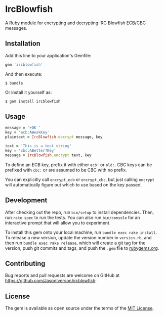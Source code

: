 # IrcBlowfish

A Ruby module for encrypting and decrypting IRC Blowfish ECB/CBC messages.

## Installation

Add this line to your application's Gemfile:

```ruby
gem 'ircblowfish'
```

And then execute:

    $ bundle

Or install it yourself as:

    $ gem install ircblowfish

## Usage

```ruby
message = '+OK '
key = 'ecb:AWeakKey'
plaintext = IrcBlowfish.decrypt message, key

text = 'This is a test string'
key = 'cbc:ABetter?Key'
message = IrcBlowfish.encrypt text, key
```

To define an ECB key, prefix it with either `ecb:` or `old:`. CBC keys can be prefixed with `cbc:` or are assumed to be CBC with no prefix.

You can explicitly call `encrypt_ecb` or `encrypt_cbc`, but just calling `encrypt` will automatically figure out which to use based on the key passed.

## Development

After checking out the repo, run `bin/setup` to install dependencies. Then, run `rake spec` to run the tests. You can also run `bin/console` for an interactive prompt that will allow you to experiment.

To install this gem onto your local machine, run `bundle exec rake install`. To release a new version, update the version number in `version.rb`, and then run `bundle exec rake release`, which will create a git tag for the version, push git commits and tags, and push the `.gem` file to [rubygems.org](https://rubygems.org).

## Contributing

Bug reports and pull requests are welcome on GitHub at https://github.com/JasonIverson/ircblowfish.


## License

The gem is available as open source under the terms of the [MIT License](http://opensource.org/licenses/MIT).

